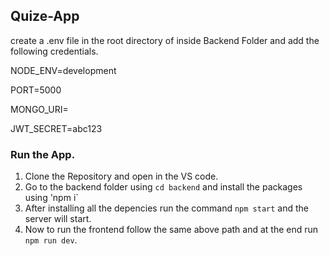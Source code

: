 ## Quize-App

create a .env file in the root directory of inside Backend Folder and add the following credentials.

NODE_ENV=development

PORT=5000

MONGO_URI=<Add the mongo url here>

JWT_SECRET=abc123

### Run the App.

1. Clone the Repository and open in the VS code.
2. Go to the backend folder using `cd backend` and install the packages using 'npm i`
3. After installing all the depencies run the command `npm start` and the server will start.
4. Now to run the frontend follow the same above path and at the end run `npm run dev`.